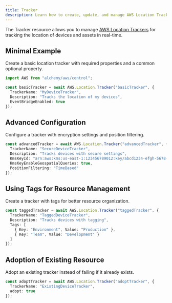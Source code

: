 ```yaml
---
title: Tracker
description: Learn how to create, update, and manage AWS Location Trackers using Alchemy Cloud Control.
---
```



The Tracker resource allows you to manage [AWS Location Trackers](https://docs.aws.amazon.com/location/latest/userguide/) for tracking the location of devices and assets in real-time.

## Minimal Example

Create a basic location tracker with required properties and a common optional property.

```ts
import AWS from "alchemy/aws/control";

const basicTracker = await AWS.Location.Tracker("basicTracker", {
  TrackerName: "MyDeviceTracker",
  Description: "Tracks the location of my devices",
  EventBridgeEnabled: true
});
```

## Advanced Configuration

Configure a tracker with encryption settings and position filtering.

```ts
const advancedTracker = await AWS.Location.Tracker("advancedTracker", {
  TrackerName: "SecureDeviceTracker",
  Description: "Tracks devices with secure settings",
  KmsKeyId: "arn:aws:kms:us-east-1:123456789012:key/abcd1234-efgh-5678-ijkl-9876543210mn",
  KmsKeyEnableGeospatialQueries: true,
  PositionFiltering: "TimeBased"
});
```

## Using Tags for Resource Management

Create a tracker with tags for better resource organization.

```ts
const taggedTracker = await AWS.Location.Tracker("taggedTracker", {
  TrackerName: "TaggedDeviceTracker",
  Description: "Tracks devices with tagging",
  Tags: [
    { Key: "Environment", Value: "Production" },
    { Key: "Team", Value: "Development" }
  ]
});
```

## Adoption of Existing Resource

Adopt an existing tracker instead of failing if it already exists.

```ts
const adoptTracker = await AWS.Location.Tracker("adoptTracker", {
  TrackerName: "ExistingDeviceTracker",
  adopt: true
});
```
